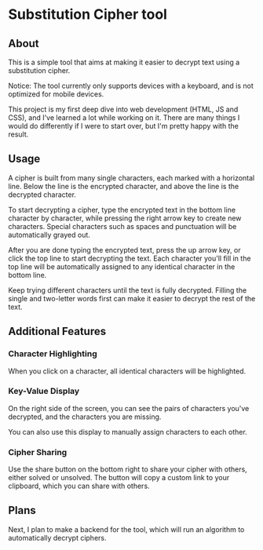# Substitution Cipher tool
## About
This is a simple tool that aims at making it easier to decrypt text using a substitution cipher.

Notice: The tool currently only supports devices with a keyboard, and is not optimized for mobile devices.

This project is my first deep dive into web development (HTML, JS and CSS), and I've learned a lot while working on it.
There are many things I would do differently if I were to start over, but I'm pretty happy with the result.

## Usage
A cipher is built from many single characters, each marked with a horizontal line.
Below the line is the encrypted character, and above the line is the decrypted character.

To start decrypting a cipher, type the encrypted text in the bottom line character by character,
while pressing the right arrow key to create new characters. Special characters such as spaces and punctuation will be automatically grayed out.

After you are done typing the encrypted text, press the up arrow key, or click the top line to start decrypting the text.
Each character you'll fill in the top line will be automatically assigned to any identical character in the bottom line.

Keep trying different characters until the text is fully decrypted.
Filling the single and two-letter words first can make it easier to decrypt the rest of the text.

## Additional Features
### Character Highlighting
When you click on a character, all identical characters will be highlighted.

### Key-Value Display
On the right side of the screen, you can see the pairs of characters you've decrypted, and the characters you are missing.

You can also use this display to manually assign characters to each other.

### Cipher Sharing
Use the share button on the bottom right to share your cipher with others, either solved or unsolved.
The button will copy a custom link to your clipboard, which you can share with others. 

## Plans
Next, I plan to make a backend for the tool, which will run an algorithm to automatically decrypt ciphers.
